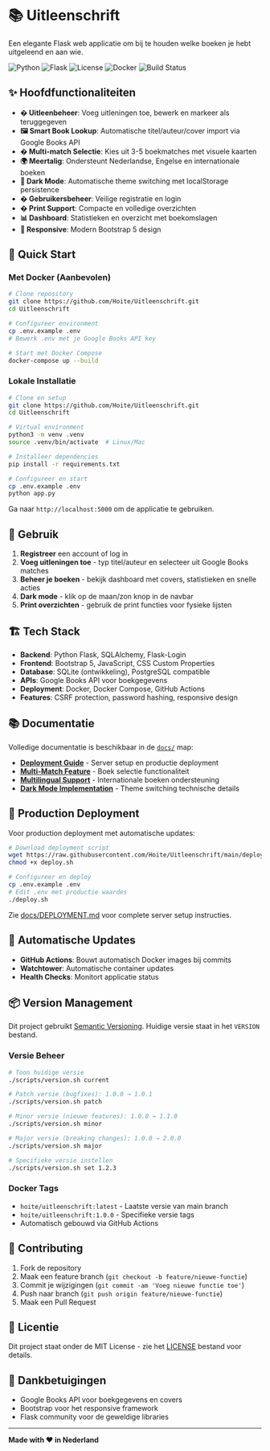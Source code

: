 # 📚 Uitleenschrift

Een elegante Flask web applicatie om bij te houden welke boeken je hebt uitgeleend en aan wie.

![Python](https://img.shields.io/badge/python-v3.8+-blue.svg)
![Flask](https://img.shields.io/badge/flask-2.0+-green.svg)
![License](https://img.shields.io/badge/license-MIT-blue.svg)
![Docker](https://img.shields.io/badge/docker-ready-blue.svg)
![Build Status](https://github.com/Hoite/Uitleenschrift/workflows/Build%20and%20Push%20Docker%20Image/badge.svg)

## ✨ Hoofdfunctionaliteiten

- **� Uitleenbeheer**: Voeg uitleningen toe, bewerk en markeer als teruggegeven
- **🖼️ Smart Book Lookup**: Automatische titel/auteur/cover import via Google Books API
- **� Multi-match Selectie**: Kies uit 3-5 boekmatches met visuele kaarten
- **🌍 Meertalig**: Ondersteunt Nederlandse, Engelse en internationale boeken
- **🌙 Dark Mode**: Automatische theme switching met localStorage persistence
- **� Gebruikersbeheer**: Veilige registratie en login
- **�️ Print Support**: Compacte en volledige overzichten
- **📊 Dashboard**: Statistieken en overzicht met boekomslagen
- **📱 Responsive**: Modern Bootstrap 5 design

## 🚀 Quick Start

### Met Docker (Aanbevolen)
```bash
# Clone repository
git clone https://github.com/Hoite/Uitleenschrift.git
cd Uitleenschrift

# Configureer environment
cp .env.example .env
# Bewerk .env met je Google Books API key

# Start met Docker Compose
docker-compose up --build
```

### Lokale Installatie
```bash
# Clone en setup
git clone https://github.com/Hoite/Uitleenschrift.git
cd Uitleenschrift

# Virtual environment
python3 -m venv .venv
source .venv/bin/activate  # Linux/Mac

# Installeer dependencies
pip install -r requirements.txt

# Configureer en start
cp .env.example .env
python app.py
```

Ga naar `http://localhost:5000` om de applicatie te gebruiken.

## 📖 Gebruik

1. **Registreer** een account of log in
2. **Voeg uitleningen toe** - typ titel/auteur en selecteer uit Google Books matches
3. **Beheer je boeken** - bekijk dashboard met covers, statistieken en snelle acties
4. **Dark mode** - klik op de maan/zon knop in de navbar
5. **Print overzichten** - gebruik de print functies voor fysieke lijsten

## 🏗️ Tech Stack

- **Backend**: Python Flask, SQLAlchemy, Flask-Login
- **Frontend**: Bootstrap 5, JavaScript, CSS Custom Properties
- **Database**: SQLite (ontwikkeling), PostgreSQL compatible
- **APIs**: Google Books API voor boekgegevens
- **Deployment**: Docker, Docker Compose, GitHub Actions
- **Features**: CSRF protection, password hashing, responsive design

## 📚 Documentatie

Volledige documentatie is beschikbaar in de [`docs/`](docs/) map:

- [**Deployment Guide**](docs/DEPLOYMENT.md) - Server setup en productie deployment
- [**Multi-Match Feature**](docs/MULTI_MATCH_IMPLEMENTATION.md) - Boek selectie functionaliteit
- [**Multilingual Support**](docs/MULTILANG_UPDATE.md) - Internationale boeken ondersteuning
- [**Dark Mode Implementation**](docs/DARK_MODE_IMPLEMENTATION.md) - Theme switching technische details

## 🐳 Production Deployment

Voor production deployment met automatische updates:

```bash
# Download deployment script
wget https://raw.githubusercontent.com/Hoite/Uitleenschrift/main/deploy.sh
chmod +x deploy.sh

# Configureer en deploy
cp .env.example .env
# Edit .env met productie waardes
./deploy.sh
```

Zie [docs/DEPLOYMENT.md](docs/DEPLOYMENT.md) voor complete server setup instructies.

## 🔄 Automatische Updates

- **GitHub Actions**: Bouwt automatisch Docker images bij commits
- **Watchtower**: Automatische container updates
- **Health Checks**: Monitort applicatie status

## 📦 Version Management

Dit project gebruikt [Semantic Versioning](https://semver.org/). Huidige versie staat in het `VERSION` bestand.

### Versie Beheer
```bash
# Toon huidige versie
./scripts/version.sh current

# Patch versie (bugfixes): 1.0.0 → 1.0.1
./scripts/version.sh patch

# Minor versie (nieuwe features): 1.0.0 → 1.1.0
./scripts/version.sh minor

# Major versie (breaking changes): 1.0.0 → 2.0.0
./scripts/version.sh major

# Specifieke versie instellen
./scripts/version.sh set 1.2.3
```

### Docker Tags
- `hoite/uitleenschrift:latest` - Laatste versie van main branch
- `hoite/uitleenschrift:1.0.0` - Specifieke versie tags
- Automatisch gebouwd via GitHub Actions

## 🤝 Contributing

1. Fork de repository
2. Maak een feature branch (`git checkout -b feature/nieuwe-functie`)
3. Commit je wijzigingen (`git commit -am 'Voeg nieuwe functie toe'`)
4. Push naar branch (`git push origin feature/nieuwe-functie`)
5. Maak een Pull Request

## 📄 Licentie

Dit project staat onder de MIT License - zie het [LICENSE](LICENSE) bestand voor details.

## 🙏 Dankbetuigingen

- Google Books API voor boekgegevens en covers
- Bootstrap voor het responsive framework
- Flask community voor de geweldige libraries

---

**Made with ❤️ in Nederland**
